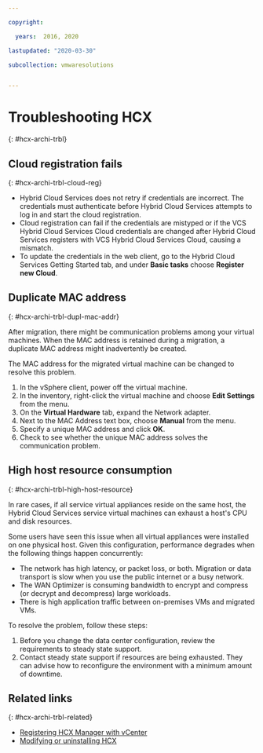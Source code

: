 ```yaml
---

copyright:

  years:  2016, 2020

lastupdated: "2020-03-30"

subcollection: vmwaresolutions


---
```

# Troubleshooting HCX
{: #hcx-archi-trbl}

## Cloud registration fails
{: #hcx-archi-trbl-cloud-reg}

* Hybrid Cloud Services does not retry if credentials are incorrect. The credentials must authenticate before Hybrid Cloud Services attempts to log in and start the cloud registration.
* Cloud registration can fail if the credentials are mistyped or if the VCS Hybrid Cloud Services Cloud credentials are changed after Hybrid Cloud Services registers with VCS Hybrid Cloud Services Cloud, causing a mismatch.
* To update the credentials in the web client, go to the Hybrid Cloud Services Getting Started tab, and under **Basic tasks** choose **Register new Cloud**.

## Duplicate MAC address
{: #hcx-archi-trbl-dupl-mac-addr}

After migration, there might be communication problems among your virtual machines. When the MAC address is retained during a migration, a duplicate MAC address might inadvertently be created.

The MAC address for the migrated virtual machine can be changed to resolve this problem.

1. In the vSphere client, power off the virtual machine.
2. In the inventory, right-click the virtual machine and choose **Edit Settings** from the menu.
3. On the **Virtual Hardware** tab, expand the Network adapter.
4. Next to the MAC Address text box, choose **Manual** from the menu.
5. Specify a unique MAC address and click **OK**.
6. Check to see whether the unique MAC address solves the communication problem.

## High host resource consumption
{: #hcx-archi-trbl-high-host-resource}

In rare cases, if all service virtual appliances reside on the same host, the Hybrid Cloud Services service virtual machines can exhaust a host's CPU and disk resources.

Some users have seen this issue when all virtual appliances were installed on one physical host. Given this configuration, performance degrades when the following things happen concurrently:
* The network has high latency, or packet loss, or both. Migration or data transport is slow when you use the public internet or a busy network.
* The WAN Optimizer is consuming bandwidth to encrypt and compress (or decrypt and decompress) large workloads.
* There is high application traffic between on-premises VMs and migrated VMs.

To resolve the problem, follow these steps:

1. Before you change the data center configuration, review the requirements to steady state support.
2. Contact steady state support if resources are being exhausted. They can advise how to reconfigure the environment with a minimum amount of downtime.

## Related links
{: #hcx-archi-trbl-related}

* [Registering HCX Manager with vCenter](/docs/vmwaresolutions?topic=vmwaresolutions-hcx-archi-reg-vcenter)
* [Modifying or uninstalling HCX](/docs/vmwaresolutions?topic=vmwaresolutions-hcx-archi-mod-uninstall)
